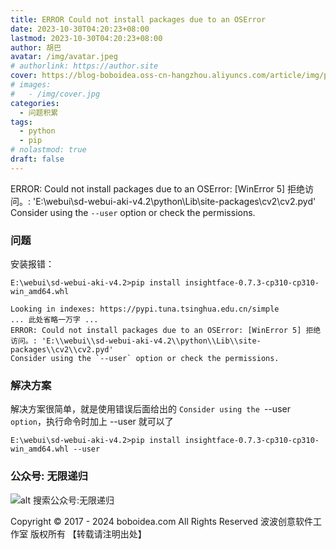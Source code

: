```yaml
---
title: ERROR Could not install packages due to an OSError
date: 2023-10-30T04:20:23+08:00
lastmod: 2023-10-30T04:20:23+08:00
author: 胡巴
avatar: /img/avatar.jpeg
# authorlink: https://author.site
cover: https://blog-boboidea.oss-cn-hangzhou.aliyuncs.com/article/img/posts/ERROR%20Could%20not%20install%20packages%20due%20to%20an%20OSError.jpg
# images:
#   - /img/cover.jpg
categories:
  - 问题积累
tags:
  - python
  - pip
# nolastmod: true
draft: false
---
```


ERROR: Could not install packages due to an OSError: [WinError 5] 拒绝访问。: 'E:\\webui\\sd-webui-aki-v4.2\\python\\Lib\\site-packages\\cv2\\cv2.pyd'
Consider using the `--user` option or check the permissions.

<!--more-->

### 问题

安装报错：

```shell
E:\webui\sd-webui-aki-v4.2>pip install insightface-0.7.3-cp310-cp310-win_amd64.whl

Looking in indexes: https://pypi.tuna.tsinghua.edu.cn/simple
... 此处省略一万字 ...
ERROR: Could not install packages due to an OSError: [WinError 5] 拒绝访问。: 'E:\\webui\\sd-webui-aki-v4.2\\python\\Lib\\site-packages\\cv2\\cv2.pyd'
Consider using the `--user` option or check the permissions.
```

### 解决方案

解决方案很简单，就是使用错误后面给出的 `Consider using the `--user` option`，执行命令时加上 --user 就可以了

```shell
E:\webui\sd-webui-aki-v4.2>pip install insightface-0.7.3-cp310-cp310-win_amd64.whl --user

```

<!--qr_code-->

### 公众号: 无限递归

![alt 搜索公众号:无限递归](https://blog-boboidea.oss-cn-hangzhou.aliyuncs.com/article/img/gongzhonghao.jpeg "无限递归")

<!--declare-declare-->

Copyright &copy; 2017 - 2024 boboidea.com All Rights Reserved 波波创意软件工作室 版权所有 【转载请注明出处】
